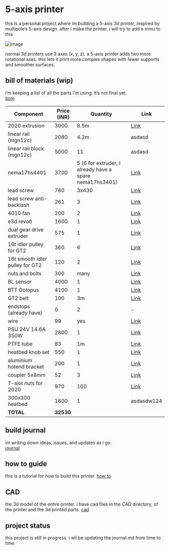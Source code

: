 # 5-axis printer

this is a personal project where im building a 5-axis 3d printer, inspired by multipole’s 5-axis design. after i make the printer. i will try to add a mmu to this

![image](https://github.com/user-attachments/assets/1437434e-2552-4c10-a3ee-b1c0cc9450fd)

normal 3d printers use 3 axes (x, y, z). a 5-axis printer adds two more rotational axes. this lets it print more complex shapes with fewer supports and smoother surfaces.  

## bill of materials (wip)

i’m keeping a list of all the parts i'm using. it’s not final yet.  
[bom](https://1drv.ms/x/c/a3f42e945c9caa44/EbQFKpQWxlxJoD3NqtjWvSIBQ96Bu_KVVyi092GPrF79ng?e=d1bzi9)

| Component                         | Price (INR) | Quantity                                               | Link |
|-----------------------------------|-------------|--------------------------------------------------------|------|
| 2020 extrusion                    | 3000        | 8.5m                                                  | [Link](https://novo3d.in/aluminium-profiles-2020/?srsltid=AfmBOoqdCIagKlnxuTtaedS3pP4a6XTQNW1oaKr_tbyDSgIuxD1gO6ok) |
| linear rail (mgn12c)             | 2080        | 4.2m                                                  | asdasd |
| linear rail block (mgn12c)       | 5000        | 11                                                    | asdasd |
| nema17hs4401                     | 3700        | 5 (6 for extruder, I already have a spare nema17hs3401) | [Link](https://www.amazon.in/dp/B0DGF3VZYT?ref=ppx_yo2ov_dt_b_fed_asin_title) |
| lead screw                       | 780         | 3x430                                                 | [Link](https://robodo.in/products/500mm-trapezoidal-lead-screw-8mm-thread-2mm-pitch-lead-screw-with-copper-nut?variant=6509949091883) |
| lead screw anti-backlash        | 261         | 3                                                     | [Link](https://www.flyrobo.in/t8-anti-backlash-spring-loaded-nut-for-8mm-threaded-rod-lead-screw-2*2mm) |
| 4010 fan                         | 200         | 2                                                     | [Link](https://robocraze.com/products/dc-12v-4cm-5010-double-ball-cooling-fan-durable-turbo-blower?variant=46397911433440) |
| e3d revo6                        | 1600        | 1                                                     | [Link](https://nl.aliexpress.com/item/1005009068669267.html) |
| dual gear drive extruder        | 575         | 1                                                     | [Link](https://www.amazon.in/dp/B08BNL96DX?ref=ppx_yo2ov_dt_b_fed_asin_title&th=1) |
| 16t idler pulley for GT2        | 360         | 6                                                     | [Link](https://www.flyrobo.in/16-tooth-3mm-bore-gt2-timing-idler-aluminum-pulley-for-6mm-belt) |
| 16t smooth idler pulley for GT2 | 120         | 2                                                     | [Link](https://robocraze.com/products/gt2-perlin-driven-aluminium-pulley-5mm-bore?currency=INR&variant=40193985020057) |
| nuts and bolts                  | 300         | many                                                  | [Link](https://onlyscrews.in/) |
| BL sensor                        | 4000        | 1                                                     | [Link](https://novo3d.in/bl-touch/) |
| BTT Octopus                      | 4100        | 1                                                     | [Link](https://biqu.equipment/products/bigtreetech-octopus-pro-v1-0-chip-f446?variant=40144816767074) |
| GT2 belt                         | 100         | 3m                                                    | [Link](https://robu.in/product/1m-gt2-width-6mm-black-open-timing-belt-for-3d-printer/) |
| endstops (already have)          | 0           | 2                                                     | - |
| wire                             | 99          | yes                                                   | [Link](https://www.amazon.in/dp/B0BVSM7N3L?ref=ppx_yo2ov_dt_b_fed_asin_title&th=1) |
| PSU 24V 14.6A 350W               | 2800        | 1                                                     | [Link](https://robu.in/product/lrs-350-24-mean-well-smps-24v-14-6a-350-4w-metal-power-supply/) |
| PTFE tube                        | 83          | 1m                                                    | [Link](https://robu.in/product/ptfe-2x4mm-teflon-tubing-for-3d-printers-1-75mm-filament-1m/) |
| heatbed knob set                 | 550         | 1                                                     | [Link](https://www.amazon.in/dp/B088KQJZGZ?ref=ppx_yo2ov_dt_b_fed_asin_title) |
| aluminium hotend bracket         | 200         | 1                                                     | [Link](https://novo3d.in/e3d-v6-fixed-block/?srsltid=AfmBOoqyDchvfV7eVUtRWugY3-ZiZzQdNxPYCzO2kWgDJ7uAW5NWGPU8KmU) |
| coupler 5x8mm                    | 52          | 3                                                     | [Link](https://robu.in/product/aluminium-flexible-coupling-coupler-helical-shaft-5mm-x-8mm/) |
| T-slot nuts for 2020            | 970         | 100                                                   | [Link](https://novo3d.in/sliding-t-nut/) |
| 300x300 heatbed                 | 1600        | 1                                                     | asdasdw124 |
| **TOTAL**                        | **32530**   |                                                        |      |


## build journal

im writing down ideas, issues, and updates as i go.  
[journal](https://github.com/Fastestkyo/5-axis-printer/blob/main/journal.md)

## how to guide

this is a tutorial for how to build this printer.
[how to](https://docs.google.com/presentation/d/14-imUmjOe8GsNLc_C2gs7DdIq2Uft8Xhfen-554Q0Uw/edit?usp=sharing)

## CAD
the 3d model of the entire printer.
i have cad files in the CAD directory, of the printer and the 3d printed parts.
[cad](https://a360.co/3HxWdIz)
## project status

this project is still in progress. i wil be updating the journal.md from time to time
